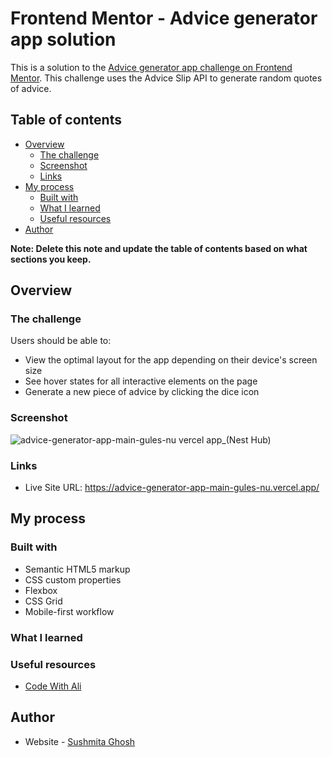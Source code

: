 # Frontend Mentor - Advice generator app solution

This is a solution to the [Advice generator app challenge on Frontend Mentor](https://www.frontendmentor.io/challenges/advice-generator-app-QdUG-13db). This challenge uses the Advice Slip API to generate random quotes of advice.

## Table of contents

- [Overview](#overview)
  - [The challenge](#the-challenge)
  - [Screenshot](#screenshot)
  - [Links](#links)
- [My process](#my-process)
  - [Built with](#built-with)
  - [What I learned](#what-i-learned)
  - [Useful resources](#useful-resources)
- [Author](#author)

**Note: Delete this note and update the table of contents based on what sections you keep.**

## Overview

### The challenge

Users should be able to:

- View the optimal layout for the app depending on their device's screen size
- See hover states for all interactive elements on the page
- Generate a new piece of advice by clicking the dice icon

### Screenshot
![advice-generator-app-main-gules-nu vercel app_(Nest Hub)](https://github.com/Sushmita-Ghosh/frontend-mentors/assets/82622059/09759756-7627-45b0-b414-d7e0fcbda5cb)


### Links

- Live Site URL: https://advice-generator-app-main-gules-nu.vercel.app/

## My process

### Built with

- Semantic HTML5 markup
- CSS custom properties
- Flexbox
- CSS Grid
- Mobile-first workflow

### What I learned

### Useful resources

- [Code With Ali](https://www.youtube.com/watch?v=pf6HX1CQ3Sc&t=172s)

## Author

- Website - [Sushmita Ghosh](https://www.your-site.com)
